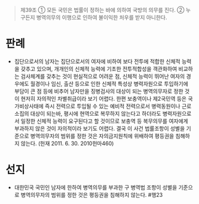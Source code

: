 > 제39조
> ① 모든 국민은 법률이 정하는 바에 의하여 국방의 의무를 진다.
> ② 누구든지 병역의무의 이행으로 인하여 불이익한 처우를 받지 아니한다.

# 판례
- 집단으로서의 남자는 집단으로서의 여자에 비하여 보다 전투에 적합한 신체적 능력을 갖추고 있으며, 개개인의 신체적 능력에 기초한 전투적합성을 객관화하여 비교하는 검사체계를 갖추는 것이 현실적으로 어려운 점, 신체적 능력이 뛰어난 여자의 경우에도 월경이나 임신, 출산 등으로 인한 신체적 특성상 병력자원으로 투입하기에 부담이 큰 점 등에 비추어 남자만을 징병검사의 대상이 되는 병역의무자로 정한 것이 현저히 자의적인 차별취급이라 보기 어렵다. 한편 보충역이나 제2국민역 등은 국가비상사태에 즉시 전력으로 투입될 수 있는 예비적 전력으로서 병력동원이나 근로소집의 대상이 되는바, 평시에 현역으로 복무하지 않는다고 하더라도 병력자원으로서 일정한 신체적 능력이 요구된다고 할 것이므로 보충역 등 복무의무를 여자에게 부과하지 않은 것이 자의적이라 보기도 어렵다. 결국 이 사건 법률조항이 성별을 기준으로 병역의무자의 범위를 정한 것은 자의금지원칙에 위배하여 평등권을 침해하지 않는다. (헌재 2011. 6. 30. 2010헌마460)
# 선지
- 대한민국 국민인 남자에 한하여 병역의무를 부과한 구 병역법 조항이 성별을 기준으로 병역의무자의 범위를 정한 것은 평등권을 침해하지 않는다. #행23
